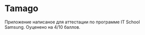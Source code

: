 # Tamago
Приложение написаное для аттестации по программе IT School Samsung. Оуценено на 4/10 баллов.

